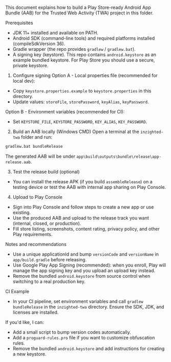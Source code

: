 This document explains how to build a Play Store-ready Android App Bundle (AAB) for the Trusted Web Activity (TWA) project in this folder.

Prerequisites
- JDK 11+ installed and available on PATH.
- Android SDK (command-line tools) and required platforms installed (compileSdkVersion 36).
- Gradle wrapper (the repo provides `gradlew` / `gradlew.bat`).
- A signing key (keystore). This repo contains `android.keystore` as an example bundled keystore. For Play Store you should use a secure, private keystore.

1) Configure signing
Option A - Local properties file (recommended for local dev):
- Copy `keystore.properties.example` to `keystore.properties` in this directory.
- Update values: `storeFile`, `storePassword`, `keyAlias`, `keyPassword`.

Option B - Environment variables (recommended for CI):
- Set `KEYSTORE_FILE`, `KEYSTORE_PASSWORD`, `KEY_ALIAS`, `KEY_PASSWORD`.

2) Build an AAB locally (Windows CMD)
Open a terminal at the `inzighted-twa` folder and run:

```cmd
gradlew.bat bundleRelease
```

The generated AAB will be under `app\build\outputs\bundle\release\app-release.aab`.

3) Test the release build (optional)
- You can install the release APK (if you build `assembleRelease`) on a testing device or test the AAB with internal app sharing on Play Console.

4) Upload to Play Console
- Sign into Play Console and follow steps to create a new app or use existing.
- Use the produced AAB and upload to the release track you want (internal, closed, or production).
- Fill store listing, screenshots, content rating, privacy policy, and other Play requirements.

Notes and recommendations
- Use a unique applicationId and bump `versionCode` and `versionName` in `app/build.gradle` before releasing.
- Use Google Play App Signing (recommended): when you enroll, Play will manage the app signing key and you upload an upload key instead.
- Remove the bundled `android.keystore` from source control when switching to a real production key.

CI Example
- In your CI pipeline, set environment variables and call `gradlew bundleRelease` in the `inzighted-twa` directory. Ensure the SDK, JDK, and licenses are installed.

If you'd like, I can:
- Add a small script to bump version codes automatically.
- Add a `proguard-rules.pro` file if you want to customize obfuscation rules.
- Remove the bundled `android.keystore` and add instructions for creating a new keystore.
